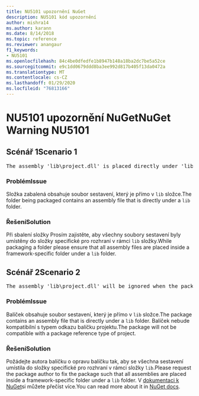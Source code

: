 ```yaml
---
title: NU5101 upozornění NuGet
description: NU5101 kód upozornění
author: mishra14
ms.author: karann
ms.date: 8/14/2018
ms.topic: reference
ms.reviewer: anangaur
f1_keywords:
- NU5101
ms.openlocfilehash: 84c4be0dfedfe1b8947b148a18ba2dc7be5a52ce
ms.sourcegitcommit: e9c1dd0679ddd8ba3ee992d817b405f13da0472a
ms.translationtype: MT
ms.contentlocale: cs-CZ
ms.lasthandoff: 01/29/2020
ms.locfileid: "76813166"
---
```

# <a name="nuget-warning-nu5101"></a><span data-ttu-id="052ce-103">NU5101 upozornění NuGet</span><span class="sxs-lookup"><span data-stu-id="052ce-103">NuGet Warning NU5101</span></span>

## <a name="scenario-1"></a><span data-ttu-id="052ce-104">Scénář 1</span><span class="sxs-lookup"><span data-stu-id="052ce-104">Scenario 1</span></span>
<pre>The assembly 'lib\project.dll' is placed directly under 'lib' folder. It is recommended that assemblies be placed inside a framework-specific folder. Move it into a framework-specific folder.</pre>

### <a name="issue"></a><span data-ttu-id="052ce-105">Problém</span><span class="sxs-lookup"><span data-stu-id="052ce-105">Issue</span></span>

<span data-ttu-id="052ce-106">Složka zabalená obsahuje soubor sestavení, který je přímo v `lib` složce.</span><span class="sxs-lookup"><span data-stu-id="052ce-106">The folder being packaged contains an assembly file that is directly under a `lib` folder.</span></span>


### <a name="solution"></a><span data-ttu-id="052ce-107">Řešení</span><span class="sxs-lookup"><span data-stu-id="052ce-107">Solution</span></span>

<span data-ttu-id="052ce-108">Při sbalení složky Prosím zajistěte, aby všechny soubory sestavení byly umístěny do složky specifické pro rozhraní v rámci `lib` složky.</span><span class="sxs-lookup"><span data-stu-id="052ce-108">While packaging a folder please ensure that all assembly files are placed inside a framework-specific folder under a `lib` folder.</span></span>


## <a name="scenario-2"></a><span data-ttu-id="052ce-109">Scénář 2</span><span class="sxs-lookup"><span data-stu-id="052ce-109">Scenario 2</span></span>
<pre>The assembly 'lib\project.dll' will be ignored when the package is installed after the migration.</pre>

### <a name="issue"></a><span data-ttu-id="052ce-110">Problém</span><span class="sxs-lookup"><span data-stu-id="052ce-110">Issue</span></span>

<span data-ttu-id="052ce-111">Balíček obsahuje soubor sestavení, který je přímo v `lib` složce.</span><span class="sxs-lookup"><span data-stu-id="052ce-111">The package contains an assembly file that is directly under a `lib` folder.</span></span> <span data-ttu-id="052ce-112">Balíček nebude kompatibilní s typem odkazu balíčku projektu.</span><span class="sxs-lookup"><span data-stu-id="052ce-112">The package will not be compatible with a package reference type of project.</span></span>


### <a name="solution"></a><span data-ttu-id="052ce-113">Řešení</span><span class="sxs-lookup"><span data-stu-id="052ce-113">Solution</span></span>

<span data-ttu-id="052ce-114">Požádejte autora balíčku o opravu balíčku tak, aby se všechna sestavení umístila do složky specifické pro rozhraní v rámci složky `lib`.</span><span class="sxs-lookup"><span data-stu-id="052ce-114">Please request the package author to fix the package such that all assemblies are placed inside a framework-specific folder under a `lib` folder.</span></span> <span data-ttu-id="052ce-115">V [dokumentaci k NuGet](../../consume-packages/migrate-packages-config-to-package-reference.md)si můžete přečíst více.</span><span class="sxs-lookup"><span data-stu-id="052ce-115">You can read more about it in [NuGet docs](../../consume-packages/migrate-packages-config-to-package-reference.md).</span></span>
